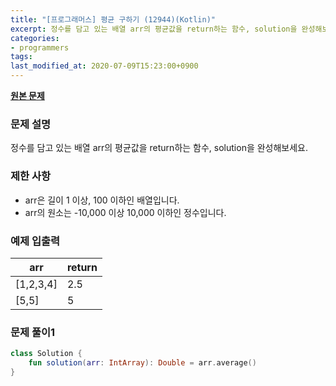 ```yaml
---
title: "[프로그래머스] 평균 구하기 (12944)(Kotlin)"
excerpt: 정수를 담고 있는 배열 arr의 평균값을 return하는 함수, solution을 완성해보세요.
categories:
- programmers
tags:
last_modified_at: 2020-07-09T15:23:00+0900
---
```


**[원본 문제](https://programmers.co.kr/learn/courses/30/lessons/12944)**

### 문제 설명

정수를 담고 있는 배열 arr의 평균값을 return하는 함수, solution을 완성해보세요.

### 제한 사항

  * arr은 길이 1 이상, 100 이하인 배열입니다.
  * arr의 원소는 -10,000 이상 10,000 이하인 정수입니다.

### 예제 입출력

|arr|return|
|-|-|
|[1,2,3,4]|2.5|
|[5,5]|5|

### 문제 풀이1

```kotlin
class Solution {
    fun solution(arr: IntArray): Double = arr.average()
}
```
